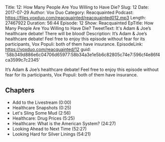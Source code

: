 Title: 12: How Many People Are You Willing to Have Die?
Slug: 12
Date: 2017-07-29
Author: Vox Duo
Category: Reacquainted
Podcast: https://files.voxduo.com/reacquainted/reacquainted012.mp3
Length: 27467922
Duration: 56:44
Episode: 12
Show: Reacquainted
EpTitle: How Many People Are You Willing to Have Die?
TweetText: It's Adam & Joe’s healthcare debate! There will be blood!
Description: It’s Adam & Joe’s healthcare debate! Feel free to enjoy this episode without fear for its participants, Vox Populi: both of them have insurance.
EpisodeLink: https://voxduo.com/reacquainted/12
guid: '58b349d886e6c04706d65977:58b34a3e1e5b6c82805c74e7:596cf4e86f4ca3599c7c2345'

It’s Adam & Joe’s healthcare debate! Feel free to enjoy this episode without fear for its participants, Vox Populi: both of them have insurance.

## Chapters ##

- Add to the Livestream (0:00)
- Healthcare Snapshots (0:25)
- Let's Sling Some Mud (2:56)
- Healthcare: Drug Prices (5:25)
- Healthcare: What is the American System? (24:27)
- Looking Ahead to Next Time (52:27)
- Looking Hard for Silver Linings (54:21)



